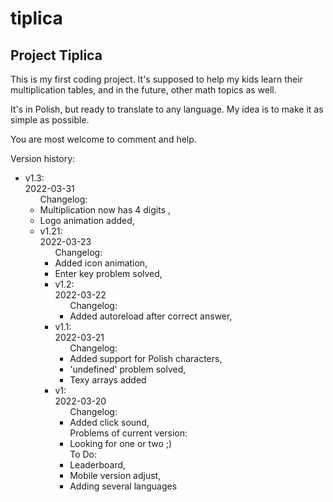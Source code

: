 # tiplica

<h2> Project Tiplica</h2>
  <p>This is my first coding project. It's supposed to help my kids learn their multiplication tables, and in the future, other math topics as well.</p>
  <p>It's in Polish, but ready to translate to any language. My idea is to make it as simple as possible.
  <p>You are most welcome to comment and help.</p>
  <p>Version history:</p>
  <ul>
  <li> v1.3:<br>
    2022-03-31<br>
    <ul>Changelog:
      <li>Multiplication now has 4 digits ,
      <li>Logo animation added,
    </ul>
<ul>
<li> v1.21:<br>
    2022-03-23<br>
    <ul>Changelog:
      <li>Added icon animation,
      <li>Enter key problem solved,
    </ul>
<ul>
<li> v1.2:<br>
    2022-03-22<br>
    <ul>Changelog:
      <li>Added autoreload after correct answer,
    </ul>
<li> v1.1:<br>
    2022-03-21<br>
    <ul>Changelog:
      <li>Added support for Polish characters,
      <li>'undefined' problem solved,
      <li> Texy arrays added
    </ul>
  <li> v1:<br>
    2022-03-20<br>
    <ul>Changelog:
      <li>Added click sound, 
    </ul>
    <ul>Problems of current version:
    <li> Looking for one or two ;)
    </ul>
    <ul>To Do:
      <li>Leaderboard,
      <li>Mobile version adjust,
      <li>Adding several languages
    </ul>
